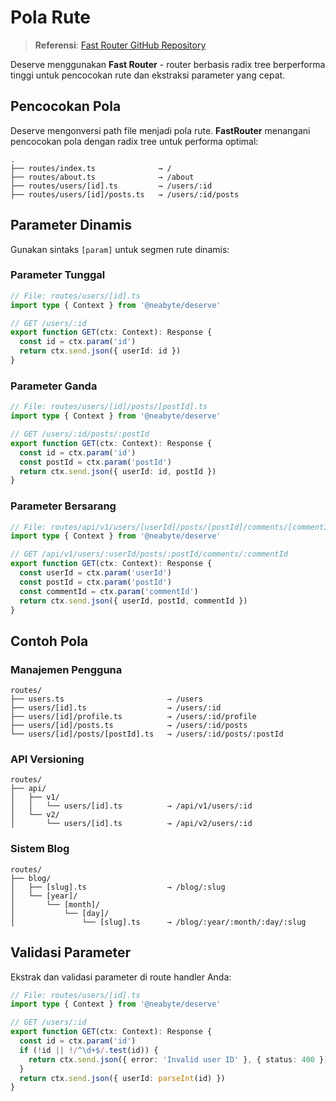 # Pola Rute

> **Referensi**: [Fast Router GitHub Repository](https://github.com/NeaByteLab/Fast-Router)

Deserve menggunakan **Fast Router** - router berbasis radix tree berperforma tinggi untuk pencocokan rute dan ekstraksi parameter yang cepat.

## Pencocokan Pola

Deserve mengonversi path file menjadi pola rute. **FastRouter** menangani pencocokan pola dengan radix tree untuk performa optimal:

```
.
├── routes/index.ts              → /
├── routes/about.ts              → /about
├── routes/users/[id].ts         → /users/:id
├── routes/users/[id]/posts.ts   → /users/:id/posts
```

## Parameter Dinamis

Gunakan sintaks `[param]` untuk segmen rute dinamis:

### Parameter Tunggal
```typescript
// File: routes/users/[id].ts
import type { Context } from '@neabyte/deserve'

// GET /users/:id
export function GET(ctx: Context): Response {
  const id = ctx.param('id')
  return ctx.send.json({ userId: id })
}
```

### Parameter Ganda
```typescript
// File: routes/users/[id]/posts/[postId].ts
import type { Context } from '@neabyte/deserve'

// GET /users/:id/posts/:postId
export function GET(ctx: Context): Response {
  const id = ctx.param('id')
  const postId = ctx.param('postId')
  return ctx.send.json({ userId: id, postId })
}
```

### Parameter Bersarang
```typescript
// File: routes/api/v1/users/[userId]/posts/[postId]/comments/[commentId].ts
import type { Context } from '@neabyte/deserve'

// GET /api/v1/users/:userId/posts/:postId/comments/:commentId
export function GET(ctx: Context): Response {
  const userId = ctx.param('userId')
  const postId = ctx.param('postId')
  const commentId = ctx.param('commentId')
  return ctx.send.json({ userId, postId, commentId })
}
```

## Contoh Pola

### Manajemen Pengguna
```
routes/
├── users.ts                       → /users
├── users/[id].ts                  → /users/:id
├── users/[id]/profile.ts          → /users/:id/profile
├── users/[id]/posts.ts            → /users/:id/posts
└── users/[id]/posts/[postId].ts   → /users/:id/posts/:postId
```

### API Versioning
```
routes/
├── api/
│   ├── v1/
│   │   └── users/[id].ts          → /api/v1/users/:id
│   └── v2/
│       └── users/[id].ts          → /api/v2/users/:id
```

### Sistem Blog
```
routes/
├── blog/
│   ├── [slug].ts                  → /blog/:slug
│   └── [year]/
│       └── [month]/
│           └── [day]/
│               └── [slug].ts      → /blog/:year/:month/:day/:slug
```

## Validasi Parameter

Ekstrak dan validasi parameter di route handler Anda:

```typescript
// File: routes/users/[id].ts
import type { Context } from '@neabyte/deserve'

// GET /users/:id
export function GET(ctx: Context): Response {
  const id = ctx.param('id')
  if (!id || !/^\d+$/.test(id)) {
    return ctx.send.json({ error: 'Invalid user ID' }, { status: 400 })
  }
  return ctx.send.json({ userId: parseInt(id) })
}
```

